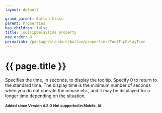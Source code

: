 ```yaml
---
layout: default

grand_parent: Button Class
parent: Properties
has_children: false
title: ToolTipDelayTime property
nav_order: 8
permalink: /package/standard/button/properties/ToolTipDelayTime
---
```

# {{ page.title }}

Specifies the time, in seconds, to display the tooltip. Specify 0 to return to the standard time.
The display time is the minimum number of seconds when you do not operate the mouse etc., and it may be displayed for a longer time depending on the situation.

**<small>Added since Version 4.2.0</small>**
**<small>Not supported in Mobile, AI</small>**